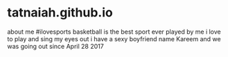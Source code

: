 # tatnaiah.github.io
about me
#ilovesports
basketball is the best sport ever played by me 
i love to play and sing my eyes out
i have a sexy boyfriend name Kareem and we was going out since April 28 2017
